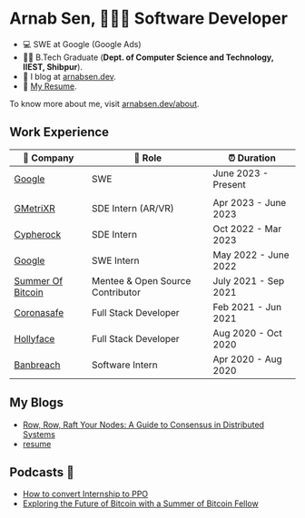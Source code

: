 # Arnab Sen, 👨🏾‍💻 Software Developer

- 💻 SWE at Google (Google Ads)
- 👨‍🎓 B.Tech Graduate (**Dept. of Computer Science and Technology, IIEST, Shibpur**).
- 📝 I blog at [arnabsen.dev](https://arnabsen.dev).
- 📜 [My Resume](https://resume.arnabsen.dev).

To know more about me, visit [arnabsen.dev/about](https://arnabsen.dev/about).

## Work Experience

| 🏢 Company | 💼 Role | ⏰ Duration |
| --- | --- | --- |
| [Google](https://www.google.com) | SWE | June 2023 - Present |
|||
| [GMetriXR](https://www.gmetri.com/) | SDE Intern (AR/VR) | Apr 2023 - June 2023 |
| [Cypherock](https://www.cypherock.com) | SDE Intern | Oct 2022 - Mar 2023 |
| [Google](https://www.google.com) | SWE Intern | May 2022 - June 2022 |
| [Summer Of Bitcoin](https://summerofbitcoin.org/) | Mentee & Open Source Contributor | July 2021 - Sep 2021 |
| [Coronasafe](https://life.coronasafe.network/) | Full Stack Developer | Feb 2021 - Jun 2021 |
| [Hollyface](https://hollyface.com/) | Full Stack Developer | Aug 2020 - Oct 2020 |
| [Banbreach](https://banbreach.com/) | Software Intern | Apr 2020 - Aug 2020 |

## My Blogs

<!-- HASHNODE_BLOG:START -->
- [Row, Row, Raft Your Nodes: A Guide to Consensus in Distributed Systems](https://arnabsen.dev//raft-algorithm)
- [resume](https://arnabsen.dev//resume)
<!-- HASHNODE_BLOG:END -->


## Podcasts 📼

- [How to convert Internship to PPO](https://youtu.be/0EB-np28BZU)
- [Exploring the Future of Bitcoin with a Summer of Bitcoin Fellow](https://youtu.be/_nnpHfuiPzs)
